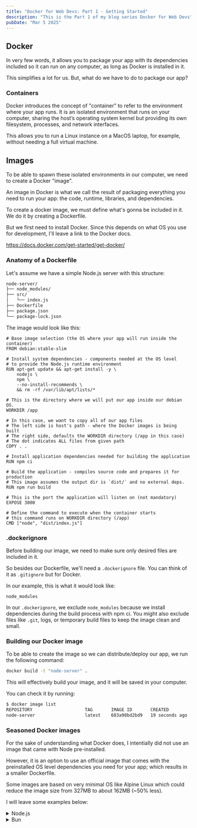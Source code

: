 ```yaml
---
title: "Docker for Web Devs: Part 1 - Getting Started"
description: "This is the Part 1 of my blog series Docker for Web Devs"
pubDate: "Mar 5 2025"
---
```


## Docker

In very few words, it allows you to package your app with its dependencies included so it can run on any computer, as long as Docker is installed in it.

This simplifies a lot for us. But, what do we have to do to package our app?

### Containers

Docker introduces the concept of "container" to refer to the environment where your app runs. It is an isolated environment that runs on your computer, sharing the host’s operating system kernel but providing its own filesystem, processes, and network interfaces. 

This allows you to run a Linux instance on a MacOS laptop, for example, without needing a full virtual machine.

## Images

To be able to spawn these isolated environments in our computer, we need to create a Docker "image".

An image in Docker is what we call the result of packaging everything you need to run your app:  the code, runtime, libraries, and dependencies.

To create a docker image, we must define what's gonna be included in it. We do it by creating a Dockerfile.

But we first need to install Docker. Since this depends on what OS you use for development, I'll leave a link to the Docker docs.

https://docs.docker.com/get-started/get-docker/

### Anatomy of a Dockerfile

Let's assume we have a simple Node.js server with this structure:

```bash
node-server/
├── node_modules/
├── src/
│   └── index.js
├── Dockerfile
├── package.json
└── package-lock.json
```

The image would look like this:

```docker
# Base image selection (the OS where your app will run inside the container)
FROM debian:stable-slim

# Install system dependencies - components needed at the OS level
# to provide the Node.js runtime environment
RUN apt-get update && apt-get install -y \
    nodejs \
    npm \
    --no-install-recommends \
    && rm -rf /var/lib/apt/lists/*

# This is the directory where we will put our app inside our debian OS.
WORKDIR /app

# In this case, we want to copy all of our app files
# The left side is host's path - where the Docker images is being built
# The right side, defaults the WORKDIR directory (/app in this case)
# The dot indicates ALL files from given path
COPY . .

# Install application dependencies needed for building the application
RUN npm ci

# Build the application - compiles source code and prepares it for production
# This image assumes the output dir is `dist/` and no external deps.
RUN npm run build

# This is the port the application will listen on (not mandatory)
EXPOSE 3000

# Define the command to execute when the container starts
# this command runs on WORKDIR directory (/app)
CMD ["node", "dist/index.js"]
```

### .dockerignore

Before building our image, we need to make sure only desired files are included in it.

So besides our Dockerfile, we'll need a `.dockerignore` file. You can think of it as `.gitignore` but for Docker.

In our example, this is what it would look like:

```
node_modules
```

In our `.dockerignore`, we exclude `node_modules` because we install dependencies during the build process with npm ci. You might also exclude files like `.git`, logs, or temporary build files to keep the image clean and small.

### Building our Docker image

To be able to create the image so we can distribute/deploy our app, we run the following command:

```bash
docker build -t "node-server" .
```

This will effectively build your image, and it will be saved in your computer.

You can check it by running:

```bash
$ docker image list
REPOSITORY                    TAG       IMAGE ID       CREATED          SIZE
node-server                   latest    603a98bd2bd9   19 seconds ago   327MB
```

### Seasoned Docker images

For the sake of understanding what Docker does, I intentially did not use an image that came with Node pre-installed.

However, it is an option to use an official image that comes with the preinstalled OS level dependencies you need for your app; which results in a smaller Dockerfile.

Some images are based on very minimal OS like Alpine Linux which could reduce the image size from 327MB to about 162MB (~50% less).

I will leave some examples below:

<details>
  <summary>Node.js</summary>
  
```docker
# Official node image using Alpine Linux and pre-installed Node v22
FROM node:22-alpine

WORKDIR /app

COPY . .

RUN npm ci

RUN npm run build

EXPOSE 3000

CMD ["node", "dist/index.js"]
```
</details>


<details>
  <summary>Bun</summary>

```docker
# Official node image using Alpine Linux and pre-installed Bun v1
FROM oven/bun:1-alpine
WORKDIR /usr/src/app

COPY . .

RUN bun install

RUN bun build

EXPOSE 3000

CMD ["bun", "run", "dist/index.js"]
```

</details>